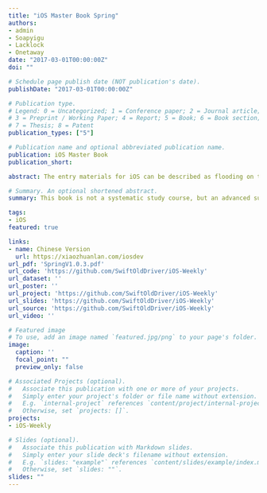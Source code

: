 ```yaml
---
title: "iOS Master Book Spring"
authors:
- admin
- Soapyigu
- Lacklock
- Onetaway
date: "2017-03-01T00:00:00Z"
doi: ""

# Schedule page publish date (NOT publication's date).
publishDate: "2017-03-01T00:00:00Z"

# Publication type.
# Legend: 0 = Uncategorized; 1 = Conference paper; 2 = Journal article;
# 3 = Preprint / Working Paper; 4 = Report; 5 = Book; 6 = Book section;
# 7 = Thesis; 8 = Patent
publication_types: ["5"]

# Publication name and optional abbreviated publication name.
publication: iOS Master Book
publication_short:

abstract: The entry materials for iOS can be described as flooding on the Internet. If you have a computer foundation and want to learn iOS quickly, you can do it easily with making a few user interfaces. However, after the enthusiasm for mobile entrepreneurship receded, the ability requirements of iOS developers have became higher and higher. When an beginner developer wants to become a better iOS developer, he will find that the Internet information is too trivial, and the quality of the information is difficult to distinguish. Ones often gets confused about how to improve himself and where to find good learning materials. This is the problem this book tries to solve. From the perspective of senior engineers, we find articles that we believe are of high quality and helpful to improve the technical level of iOS developers. This book is not a systematic study course, but an advanced supplementary book that broadens your horizons, so that readers can access things that are not commonly used in their work, open the door to your interests, and enhance your curiosity, this is the book original intention.

# Summary. An optional shortened abstract.
summary: This book is not a systematic study course, but an advanced supplementary book that broadens your horizons, so that readers can access things that are not commonly used in their work, open the door to your interests, and enhance your curiosity, this is the book original intention.

tags:
- iOS
featured: true

links:
- name: Chinese Version
  url: https://xiaozhuanlan.com/iosdev
url_pdf: 'SpringV1.0.3.pdf'
url_code: 'https://github.com/SwiftOldDriver/iOS-Weekly'
url_dataset: ''
url_poster: ''
url_project: 'https://github.com/SwiftOldDriver/iOS-Weekly'
url_slides: 'https://github.com/SwiftOldDriver/iOS-Weekly'
url_source: 'https://github.com/SwiftOldDriver/iOS-Weekly'
url_video: ''

# Featured image
# To use, add an image named `featured.jpg/png` to your page's folder. 
image:
  caption: ''
  focal_point: ""
  preview_only: false

# Associated Projects (optional).
#   Associate this publication with one or more of your projects.
#   Simply enter your project's folder or file name without extension.
#   E.g. `internal-project` references `content/project/internal-project/index.md`.
#   Otherwise, set `projects: []`.
projects:
- iOS-Weekly

# Slides (optional).
#   Associate this publication with Markdown slides.
#   Simply enter your slide deck's filename without extension.
#   E.g. `slides: "example"` references `content/slides/example/index.md`.
#   Otherwise, set `slides: ""`.
slides: ""
---
```


